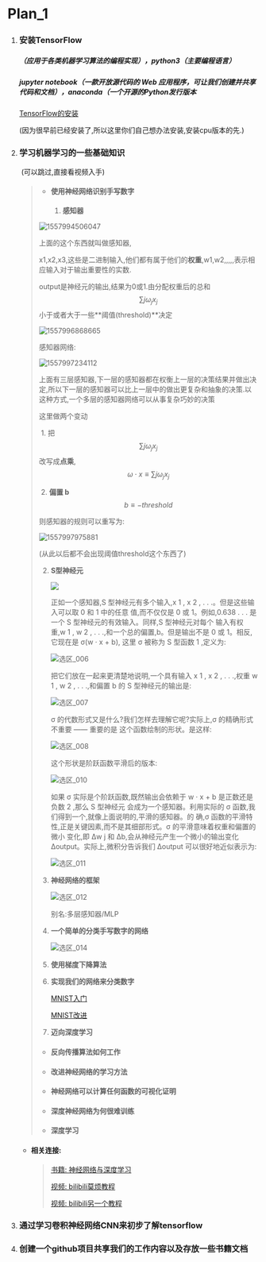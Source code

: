# Plan_1

1. ### 安装TensorFlow

   ##### （应用于各类机器学习算法的编程实现），python3（主要编程语言）

   #####      jupyter notebook（一款开放源代码的 Web 应用程序，可让我们创建并共享代码和文档），anaconda（一个开源的Python发行版本

   [TensorFlow的安装](https://www.cnblogs.com/lvsling/p/8672404.html)

   (因为很早前已经安装了,所以这里你们自己想办法安装,安装cpu版本的先.)

2. ### 学习机器学习的一些基础知识

   ​            (可以跳过,直接看视频入手)

   > + ####  使用神经网络识别手写数字
   >
   >   1. **感知器**
   >
   > ![1557994506047](./images/选区_001.png)
   >
   > 上面的这个东西就叫做感知器,
   >
   > x1,x2,x3,这些是二进制输入,他们都有属于他们的**权重**,w1,w2,,,,,表示相应输入对于输出重要性的实数.
   >
   > output是神经元的输出,结果为0或1.由分配权重后的总和$$\sum{j}\omega_jx_j$$小于或者大于一些**阈值(threshold)**决定
   >
   > ![1557996868665](./images/选区_002.png)
   >
   > 感知器网络:
   >
   > ![1557997234112](./images/选区_003.png)
   >
   > 上面有三层感知器,下一层的感知器都在权衡上一层的决策结果并做出决定,所以下一层的感知器可以比上一层中的做出更复杂和抽象的决策.以这种方式,一个多层的感知器网络可以从事复杂巧妙的决策
   >
   > 这里做两个变动
   >
   > ​				1.	把$$\sum{j}\omega_jx_j$$改写成**点乘**,$$\omega\cdot x \equiv  \sum{j}\omega_jx_j$$ 
   >
   > ​				2.	**偏置 b**  $$b \equiv -threshold$$
   >
   > 则感知器的规则可以重写为:
   >
   > ![1557997975881](./images/选区_004.png)
   >
   > (从此以后都不会出现阈值threshold这个东西了)
   >
   >   2. **S型神经元**
   >
   >      ![](./images/选区_001.png)
   >
   >      正如一个感知器,S 型神经元有多个输入,x 1 , x 2 , . . .。但是这些输入可以取 0 和 1 中的任意
   >      值,而不仅仅是 0 或 1。例如,0.638 . . . 是一个 S 型神经元的有效输入。同样,S 型神经元对每个
   >      输入有权重,w 1 , w 2 , . . .,和一个总的偏置,b。但是输出不是 0 或 1。相反,它现在是 σ(w · x + b),
   >      这里 σ 被称为 S 型函数 1 ,定义为:
   >
   >      ![选区_006](./images/选区_006.png)
   >
   >      把它们放在一起来更清楚地说明,一个具有输入 x 1 , x 2 , . . .,权重 w 1 , w 2 , . . .,和偏置 b 的 S
   >      型神经元的输出是:
   >
   >      ![选区_007](./images/选区_007.png)
   >
   >      σ 的代数形式又是什么?我们怎样去理解它呢?实际上,σ 的精确形式不重要 —— 重要的是
   >      这个函数绘制的形状。是这样:
   >
   >      ![选区_008](./images/选区_008.png)
   >
   >      
   >
   >      这个形状是阶跃函数平滑后的版本:
   >
   >      ![选区_010](./images/选区_010.png)
   >
   >      如果 σ 实际是个阶跃函数,既然输出会依赖于 w · x + b 是正数还是负数 2 ,那么 S 型神经元
   >      会成为一个感知器。利用实际的 σ 函数,我们得到一个,就像上面说明的,平滑的感知器。的
   >      确,σ 函数的平滑特性,正是关键因素,而不是其细部形式。σ 的平滑意味着权重和偏置的微小
   >      变化,即 ∆w j 和 ∆b,会从神经元产生一个微小的输出变化 ∆output。实际上,微积分告诉我们
   >      ∆output 可以很好地近似表示为:
   >
   >      ![选区_011](./images/选区_011.png)
   >
   >   3. **神经网络的框架**
   >
   >      ![选区_012](./images/选区_012.png)
   >
   >      别名:多层感知器/MLP
   >
   >   4. **一个简单的分类手写数字的网络**
   >
   >      ![选区_014](./images/选区_014.png)
   >
   >   5. **使用梯度下降算法**
   >
   >   6. **实现我们的网络来分类数字**
   >
   >      [MNIST入门]()
   >
   >      [MNIST改进]()
   >
   >   7. **迈向深度学习**
   >
   > + #### 反向传播算法如何工作
   >
   > + #### 改进神经网络的学习方法
   >
   > + #### 神经网络可以计算任何函数的可视化证明
   >
   > + #### 深度神经网络为何很难训练
   >
   > + #### 深度学习

   + #### 相关连接:

     > [书籍:	神经网络与深度学习](https://github.com/blime4/Mybook/blob/master/tensorflow/%E7%A5%9E%E7%BB%8F%E7%BD%91%E7%BB%9C%E5%92%8C%E6%B7%B1%E5%BA%A6%E5%AD%A6%E4%B9%A0neural%20networks%20and%20deep-learning-%E4%B8%AD%E6%96%87_ALL.pdf)
     >
     > [视频:	bilibili莫烦教程](https://www.bilibili.com/video/av16001891?from=search&seid=5385868079792534716)
     >
     > [视频:	bilibili另一个教程](https://www.bilibili.com/video/av35974848?from=search&seid=10055890662041855685)

3. ### 通过学习卷积神经网络CNN来初步了解tensorflow

4. ### 创建一个github项目共享我们的工作内容以及存放一些书籍文档

 

